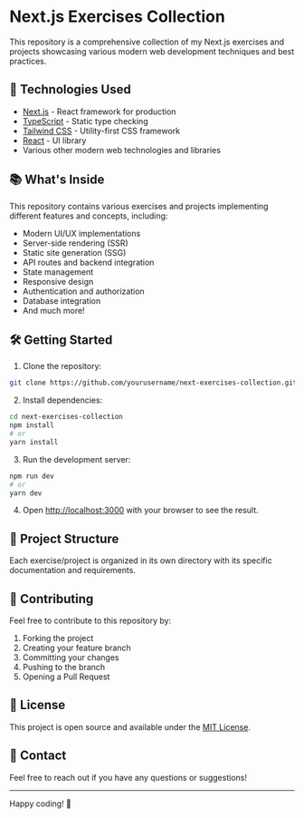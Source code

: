 # Next.js Exercises Collection

This repository is a comprehensive collection of my Next.js exercises and projects showcasing various modern web development techniques and best practices.

## 🚀 Technologies Used

- [Next.js](https://nextjs.org/) - React framework for production
- [TypeScript](https://www.typescriptlang.org/) - Static type checking
- [Tailwind CSS](https://tailwindcss.com/) - Utility-first CSS framework
- [React](https://reactjs.org/) - UI library
- Various other modern web technologies and libraries

## 📚 What's Inside

This repository contains various exercises and projects implementing different features and concepts, including:

- Modern UI/UX implementations
- Server-side rendering (SSR)
- Static site generation (SSG)
- API routes and backend integration
- State management
- Responsive design
- Authentication and authorization
- Database integration
- And much more!

## 🛠️ Getting Started

1. Clone the repository:

```bash
git clone https://github.com/yourusername/next-exercises-collection.git
```

2. Install dependencies:

```bash
cd next-exercises-collection
npm install
# or
yarn install
```

3. Run the development server:

```bash
npm run dev
# or
yarn dev
```

4. Open [http://localhost:3000](http://localhost:3000) with your browser to see the result.

## 📂 Project Structure

Each exercise/project is organized in its own directory with its specific documentation and requirements.

## 🤝 Contributing

Feel free to contribute to this repository by:

1. Forking the project
2. Creating your feature branch
3. Committing your changes
4. Pushing to the branch
5. Opening a Pull Request

## 📝 License

This project is open source and available under the [MIT License](LICENSE).

## 📧 Contact

Feel free to reach out if you have any questions or suggestions!

---

Happy coding! 🚀
